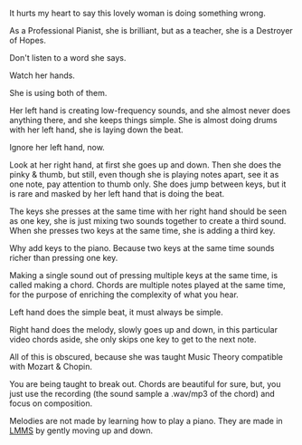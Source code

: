 It hurts my heart to say this lovely woman is doing something wrong.

As a Professional Pianist, she is brilliant, but as a teacher, she is a
Destroyer of Hopes.

Don't listen to a word she says.

Watch her hands.

She is using both of them.

Her left hand is creating low-frequency sounds, and she almost never does
anything there, and she keeps things simple. She is almost doing drums with
her left hand, she is laying down the beat.

Ignore her left hand, now.

Look at her right hand, at first she goes up and down. Then she does the
pinky & thumb, but still, even though she is playing notes apart, see it as
one note, pay attention to thumb only. She does jump between keys, but it
is rare and masked by her left hand that is doing the beat.

The keys she presses at the same time with her right hand should be seen as
one key, she is just mixing two sounds together to create a third sound.
When she presses two keys at the same time, she is adding a third key.

Why add keys to the piano. Because two keys at the same time sounds richer
than pressing one key.

Making a single sound out of pressing multiple keys at the same time, is
called making a chord. Chords are multiple notes played at the same time,
for the purpose of enriching the complexity of what you hear.

Left hand does the simple beat, it must always be simple.

Right hand does the melody, slowly goes up and down, in this particular
video chords aside, she only skips one key to get to the next note.

All of this is obscured, because she was taught Music Theory compatible
with Mozart & Chopin.

You are being taught to break out. Chords are beautiful for sure, but, you
just use the recording (the sound sample a .wav/mp3 of the chord) and focus
on composition.

Melodies are not made by learning how to play a piano. They are made in
[LMMS][1] by gently moving up and down.

[1]: https://lmms.io/